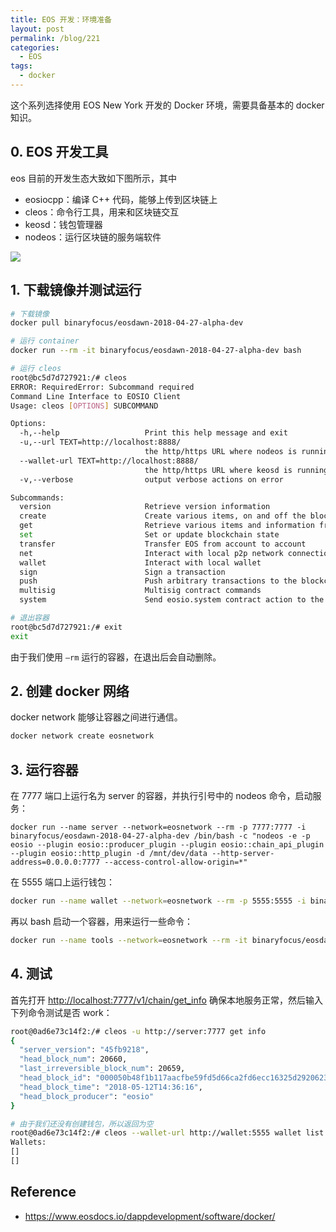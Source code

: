 ```yaml
---
title: EOS 开发：环境准备
layout: post
permalink: /blog/221
categories:
  - EOS
tags:
  - docker
---
```


这个系列选择使用 EOS New York 开发的 Docker 环境，需要具备基本的 docker 知识。

## 0. EOS 开发工具

eos 目前的开发生态大致如下图所示，其中

- eosiocpp：编译 C++ 代码，能够上传到区块链上
- cleos：命令行工具，用来和区块链交互
- keosd：钱包管理器
- nodeos：运行区块链的服务端软件

![](https://www.eosdocs.io/dappdevelopment/thebigpicture/images/BigPicture.jpeg)



## 1. 下载镜像并测试运行

```bash
# 下载镜像
docker pull binaryfocus/eosdawn-2018-04-27-alpha-dev

# 运行 container
docker run --rm -it binaryfocus/eosdawn-2018-04-27-alpha-dev bash

# 运行 cleos
root@bc5d7d727921:/# cleos
ERROR: RequiredError: Subcommand required
Command Line Interface to EOSIO Client
Usage: cleos [OPTIONS] SUBCOMMAND

Options:
  -h,--help                   Print this help message and exit
  -u,--url TEXT=http://localhost:8888/
                              the http/https URL where nodeos is running
  --wallet-url TEXT=http://localhost:8888/
                              the http/https URL where keosd is running
  -v,--verbose                output verbose actions on error

Subcommands:
  version                     Retrieve version information
  create                      Create various items, on and off the blockchain
  get                         Retrieve various items and information from the blockchain
  set                         Set or update blockchain state
  transfer                    Transfer EOS from account to account
  net                         Interact with local p2p network connections
  wallet                      Interact with local wallet
  sign                        Sign a transaction
  push                        Push arbitrary transactions to the blockchain
  multisig                    Multisig contract commands
  system                      Send eosio.system contract action to the blockchain.

# 退出容器
root@bc5d7d727921:/# exit
exit
```

由于我们使用 `—rm` 运行的容器，在退出后会自动删除。

## 2. 创建 docker 网络

docker network 能够让容器之间进行通信。

```bash
docker network create eosnetwork
```

## 3. 运行容器

在 7777 端口上运行名为 server 的容器，并执行引号中的 nodeos 命令，启动服务：

```
docker run --name server --network=eosnetwork --rm -p 7777:7777 -i binaryfocus/eosdawn-2018-04-27-alpha-dev /bin/bash -c "nodeos -e -p eosio --plugin eosio::producer_plugin --plugin eosio::chain_api_plugin --plugin eosio::http_plugin -d /mnt/dev/data --http-server-address=0.0.0.0:7777 --access-control-allow-origin=*"
```

在 5555 端口上运行钱包：

```bash
docker run --name wallet --network=eosnetwork --rm -p 5555:5555 -i binaryfocus/eosdawn-2018-04-27-alpha-dev /bin/bash -c "keosd --http-server-address=0.0.0.0:5555"
```

再以 bash 启动一个容器，用来运行一些命令：

```bash
docker run --name tools --network=eosnetwork --rm -it binaryfocus/eosdawn-2018-04-27-alpha-dev /bin/bash
```

## 4. 测试

首先打开 <http://localhost:7777/v1/chain/get_info> 确保本地服务正常，然后输入下列命令测试是否 work：

```bash
root@0ad6e73c14f2:/# cleos -u http://server:7777 get info
{
  "server_version": "45fb9218",
  "head_block_num": 20660,
  "last_irreversible_block_num": 20659,
  "head_block_id": "000050b48f1b117aacfbe59fd5d66ca2fd6ecc16325d29206239e19c8861c902",
  "head_block_time": "2018-05-12T14:36:16",
  "head_block_producer": "eosio"
}

# 由于我们还没有创建钱包，所以返回为空
root@0ad6e73c14f2:/# cleos --wallet-url http://wallet:5555 wallet list keys
Wallets:
[]
[]
```

## Reference

- https://www.eosdocs.io/dappdevelopment/software/docker/
